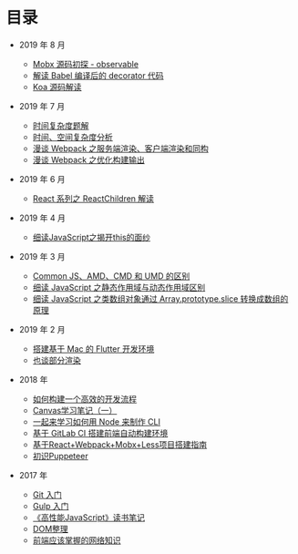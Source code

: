 # 目录

- 2019 年 8 月

    - [Mobx 源码初探 - observable](./20190811.md)
    - [解读 Babel 编译后的 decorator 代码](./20190810.md)
    - [Koa 源码解读](./20190805.md)

- 2019 年 7 月
    - [时间复杂度题解](./20190721-2.md)
    - [时间、空间复杂度分析](./20190721-1.md)
    - [漫谈 Webpack 之服务端渲染、客户端渲染和同构](./20190721-0.md)
    - [漫谈 Webpack 之优化构建输出](./20190719.md)

- 2019 年 6 月

    - [React 系列之 ReactChildren 解读](./20190625.md)

- 2019 年 4 月

    - [细读JavaScript之揭开this的面纱](./20190415.md)

- 2019 年 3 月

    - [Common JS、AMD、CMD 和 UMD 的区别](./20190331.md)
    - [细读 JavaScript 之静态作用域与动态作用域区别](./20190329.md)
    - [细读 JavaScript 之类数组对象通过 Array.prototype.slice 转换成数组的原理](./20190318.md)

- 2019 年 2 月

    - [搭建基于 Mac 的 Flutter 开发环境](./20190217.md)
    - [也谈部分渲染](./20190120.md)

- 2018 年
    - [如何构建一个高效的开发流程](./20181231.md)
    - [Canvas学习笔记（一）](./20181001.md)
    - [一起来学习如何用 Node 来制作 CLI](./20180725.md)
    - [基于 GitLab CI 搭建前端自动构建环境](./20180712.md)
    - [基于React+Webpack+Mobx+Less项目搭建指南](./20180502.md)
    - [初识Puppeteer](./20180404.md)

- 2017 年
    - [Git 入门](./20171118.md)
    - [Gulp 入门](./20171112.md)
    - [《高性能JavaScript》读书笔记](./20171111.md)
    - [DOM整理](./20170730.md)
    - [前端应该掌握的网络知识](./20170702.md)

